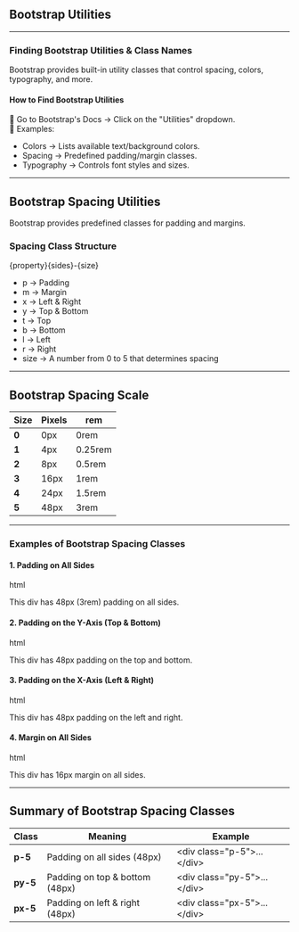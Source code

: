 ## Bootstrap Utilities
---

### Finding Bootstrap Utilities & Class Names
Bootstrap provides built-in utility classes that control spacing, colors, typography, and more.

#### How to Find Bootstrap Utilities
📌 Go to Bootstrap's Docs → Click on the "Utilities" dropdown.  
🔹 Examples:  
- Colors → Lists available text/background colors.  
- Spacing → Predefined padding/margin classes.  
- Typography → Controls font styles and sizes.  

---

## Bootstrap Spacing Utilities
Bootstrap provides predefined classes for padding and margins.

### Spacing Class Structure  
{property}{sides}-{size}  

- p → Padding  
- m → Margin  
- x → Left & Right  
- y → Top & Bottom  
- t → Top  
- b → Bottom  
- l → Left  
- r → Right  
- size → A number from 0 to 5 that determines spacing  

---

## Bootstrap Spacing Scale
<table class="comparisonTable">
    <thead>
        <tr class="tableHeader">
            <th class="tableCellHeader">Size</th>
            <th class="tableCellHeader">Pixels</th>
            <th class="tableCellHeader">rem</th>
        </tr>
    </thead>
    <tbody>
        <tr class="tableRow">
            <td class="tableCell"><strong>0</strong></td>
            <td class="tableCell">0px</td>
            <td class="tableCell">0rem</td>
        </tr>
        <tr class="tableRow">
            <td class="tableCell"><strong>1</strong></td>
            <td class="tableCell">4px</td>
            <td class="tableCell">0.25rem</td>
        </tr>
        <tr class="tableRow">
            <td class="tableCell"><strong>2</strong></td>
            <td class="tableCell">8px</td>
            <td class="tableCell">0.5rem</td>
        </tr>
        <tr class="tableRow">
            <td class="tableCell"><strong>3</strong></td>
            <td class="tableCell">16px</td>
            <td class="tableCell">1rem</td>
        </tr>
        <tr class="tableRow">
            <td class="tableCell"><strong>4</strong></td>
            <td class="tableCell">24px</td>
            <td class="tableCell">1.5rem</td>
        </tr>
        <tr class="tableRow">
            <td class="tableCell"><strong>5</strong></td>
            <td class="tableCell">48px</td>
            <td class="tableCell">3rem</td>
        </tr>
    </tbody>
</table>

---

### Examples of Bootstrap Spacing Classes
#### 1. Padding on All Sides  
html  
<div class="p-5">This div has 48px (3rem) padding on all sides.</div>  

#### 2. Padding on the Y-Axis (Top & Bottom)  
html  
<div class="py-5">This div has 48px padding on the top and bottom.</div>  

#### 3. Padding on the X-Axis (Left & Right)  
html  
<div class="px-5">This div has 48px padding on the left and right.</div>  

#### 4. Margin on All Sides  
html  
<div class="m-3">This div has 16px margin on all sides.</div>  

---

## Summary of Bootstrap Spacing Classes
<table class="comparisonTable">
    <thead>
        <tr class="tableHeader">
            <th class="tableCellHeader">Class</th>
            <th class="tableCellHeader">Meaning</th>
            <th class="tableCellHeader">Example</th>
        </tr>
    </thead>
    <tbody>
        <tr class="tableRow">
            <td class="tableCell"><strong>p-5</strong></td>
            <td class="tableCell">Padding on all sides (48px)</td>
            <td class="tableCell">&lt;div class="p-5"&gt;...&lt;/div&gt;</td>
        </tr>
        <tr class="tableRow">
            <td class="tableCell"><strong>py-5</strong></td>
            <td class="tableCell">Padding on top & bottom (48px)</td>
            <td class="tableCell">&lt;div class="py-5"&gt;...&lt;/div&gt;</td>
        </tr>
        <tr class="tableRow">
            <td class="tableCell"><strong>px-5</strong></td>
            <td class="tableCell">Padding on left & right (48px)</td>
            <td class="tableCell">&lt;div class="px-5"&gt;...&lt;/div&gt;</td>
        </tr>
    </tbody>
</table>
